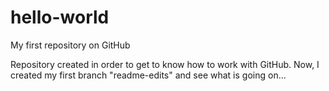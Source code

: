 # hello-world
My first repository on GitHub

Repository created in order to get to know how to work with GitHub. Now, I created my first branch "readme-edits" and see what is going on...
